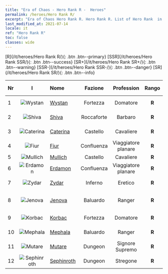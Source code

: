 ```yaml
---
title: "Era of Chaos - Hero Rank R -  Heroes"
permalink: /heroes/Hero Rank R/
excerpt: "Era of Chaos Hero Rank R. Hero Rank R. List of Hero Rank  in Era of Chaos"
last_modified_at: 2021-07-14
locale: it
ref: "Hero Rank R"
toc: false
classes: wide
---
```

 [R](/it/heroes/Hero Rank R/){: .btn .btn--primary} [SSR](/it/heroes/Hero Rank SSR/){: .btn .btn--success} [SR+](/it/heroes/Hero Rank SR+/){: .btn .btn--warning} [SSR-](/it/heroes/Hero Rank SSR-/){: .btn .btn--danger} [SR](/it/heroes/Hero Rank SR/){: .btn .btn--info} 

  | Nr |  I |    Nome    |  Fazione  |  Profession   |  Rango  |    Specialty     | User Rate  | 
  |:---|:--:|:-----------|:-------:|:-------------:|:------:|:-----------------|:----:|
  | 1 | ![Wystan](/images/h/h_Wystan.jpg) | [Wystan](/it/heroes/Wystan/) | Fortezza | Domatore | **R** |  Cacciatore della palude | R |
  | 2 | ![Shiva](/images/h/h_Shiwa.jpg) | [Shiva](/it/heroes/Shiva/) | Roccaforte | Barbaro | **R** |  Portatore di tempeste | R |
  | 3 | ![Caterina](/images/h/h_Catherine.jpg) | [Caterina](/it/heroes/Catherine/) | Castello | Cavaliere | **R** |  Crociato corazzato | R |
  | 4 | ![Fiur](/images/h/h_Fiur.jpg) | [Fiur](/it/heroes/Fiur/) | Confluenza | Viaggiatore planare | **R** |  Elementale del fuoco | R |
  | 5 | ![Mullich](/images/h/h_Mullich.jpg) | [Mullich](/it/heroes/Mullich/) | Castello | Cavaliere | **R** |  Carica | R+ |
  | 6 | ![Erdamon](/images/h/h_Erdamon.jpg) | [Erdamon](/it/heroes/Erdamon/) | Confluenza | Viaggiatore planare | **R** |  Re delle Rocce | R |
  | 7 | ![Zydar](/images/h/h_Zydar.jpg) | [Zydar](/it/heroes/Zydar/) | Inferno | Eretico | **R** |  Evocazione dell'Inferno | R |
  | 8 | ![Jenova](/images/h/h_Ylthin.jpg) | [Jenova](/it/heroes/Jenova/) | Baluardo | Ranger | **R** |  Fanciulla degli Unicorni | R |
  | 9 | ![Korbac](/images/h/h_Korbac.jpg) | [Korbac](/it/heroes/Korbac/) | Fortezza | Domatore | **R** |  Sciame di mosche | R |
  | 10 | ![Mephala](/images/h/h_Mephala.jpg) | [Mephala](/it/heroes/Mephala/) | Baluardo | Ranger | **R** |  Difesa assoluta | R |
  | 11 | ![Mutare](/images/h/h_Mutare.jpg) | [Mutare](/it/heroes/Mutare/) | Dungeon | Signore Supremo | **R** |  Torrente del Dungeon | R |
  | 12 | ![Sephinroth](/images/h/h_Sephinroth.jpg) | [Sephinroth](/it/heroes/Sephinroth/) | Dungeon | Stregone | **R** |  Sguardo cristallizzante | R |
